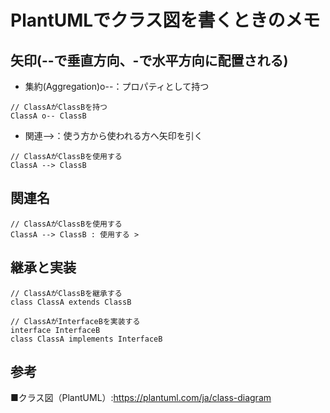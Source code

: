 # PlantUMLでクラス図を書くときのメモ

## 矢印(--で垂直方向、-で水平方向に配置される)
- 集約(Aggregation)o--：プロパティとして持つ
```PlantUML
// ClassAがClassBを持つ
ClassA o-- ClassB
```
- 関連-->：使う方から使われる方へ矢印を引く
```PlantUML
// ClassAがClassBを使用する
ClassA --> ClassB
```

## 関連名
```PlantUML
// ClassAがClassBを使用する
ClassA --> ClassB : 使用する >
```

## 継承と実装
```PlantUML
// ClassAがClassBを継承する
class ClassA extends ClassB

// ClassAがInterfaceBを実装する
interface InterfaceB
class ClassA implements InterfaceB
```
## 参考
■クラス図（PlantUML）:https://plantuml.com/ja/class-diagram
